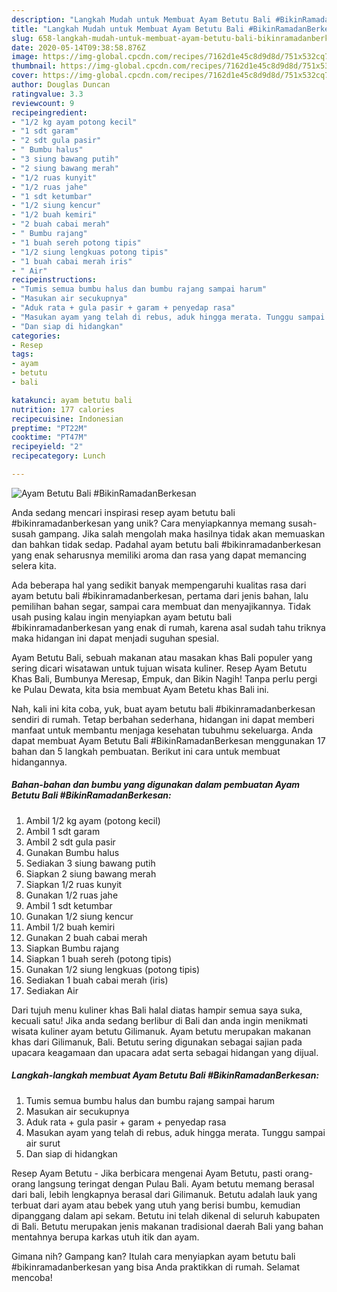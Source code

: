 ```yaml
---
description: "Langkah Mudah untuk Membuat Ayam Betutu Bali #BikinRamadanBerkesan Anti Gagal"
title: "Langkah Mudah untuk Membuat Ayam Betutu Bali #BikinRamadanBerkesan Anti Gagal"
slug: 658-langkah-mudah-untuk-membuat-ayam-betutu-bali-bikinramadanberkesan-anti-gagal
date: 2020-05-14T09:38:58.876Z
image: https://img-global.cpcdn.com/recipes/7162d1e45c8d9d8d/751x532cq70/ayam-betutu-bali-bikinramadanberkesan-foto-resep-utama.jpg
thumbnail: https://img-global.cpcdn.com/recipes/7162d1e45c8d9d8d/751x532cq70/ayam-betutu-bali-bikinramadanberkesan-foto-resep-utama.jpg
cover: https://img-global.cpcdn.com/recipes/7162d1e45c8d9d8d/751x532cq70/ayam-betutu-bali-bikinramadanberkesan-foto-resep-utama.jpg
author: Douglas Duncan
ratingvalue: 3.3
reviewcount: 9
recipeingredient:
- "1/2 kg ayam potong kecil"
- "1 sdt garam"
- "2 sdt gula pasir"
- " Bumbu halus"
- "3 siung bawang putih"
- "2 siung bawang merah"
- "1/2 ruas kunyit"
- "1/2 ruas jahe"
- "1 sdt ketumbar"
- "1/2 siung kencur"
- "1/2 buah kemiri"
- "2 buah cabai merah"
- " Bumbu rajang"
- "1 buah sereh potong tipis"
- "1/2 siung lengkuas potong tipis"
- "1 buah cabai merah iris"
- " Air"
recipeinstructions:
- "Tumis semua bumbu halus dan bumbu rajang sampai harum"
- "Masukan air secukupnya"
- "Aduk rata + gula pasir + garam + penyedap rasa"
- "Masukan ayam yang telah di rebus, aduk hingga merata. Tunggu sampai air surut"
- "Dan siap di hidangkan"
categories:
- Resep
tags:
- ayam
- betutu
- bali

katakunci: ayam betutu bali 
nutrition: 177 calories
recipecuisine: Indonesian
preptime: "PT22M"
cooktime: "PT47M"
recipeyield: "2"
recipecategory: Lunch

---
```



![Ayam Betutu Bali #BikinRamadanBerkesan](https://img-global.cpcdn.com/recipes/7162d1e45c8d9d8d/751x532cq70/ayam-betutu-bali-bikinramadanberkesan-foto-resep-utama.jpg)

Anda sedang mencari inspirasi resep ayam betutu bali #bikinramadanberkesan yang unik? Cara menyiapkannya memang susah-susah gampang. Jika salah mengolah maka hasilnya tidak akan memuaskan dan bahkan tidak sedap. Padahal ayam betutu bali #bikinramadanberkesan yang enak seharusnya memiliki aroma dan rasa yang dapat memancing selera kita.

Ada beberapa hal yang sedikit banyak mempengaruhi kualitas rasa dari ayam betutu bali #bikinramadanberkesan, pertama dari jenis bahan, lalu pemilihan bahan segar, sampai cara membuat dan menyajikannya. Tidak usah pusing kalau ingin menyiapkan ayam betutu bali #bikinramadanberkesan yang enak di rumah, karena asal sudah tahu triknya maka hidangan ini dapat menjadi suguhan spesial.

Ayam Betutu Bali, sebuah makanan atau masakan khas Bali populer yang sering dicari wisatawan untuk tujuan wisata kuliner. Resep Ayam Betutu Khas Bali, Bumbunya Meresap, Empuk, dan Bikin Nagih! Tanpa perlu pergi ke Pulau Dewata, kita bsia membuat Ayam Betetu khas Bali ini.


Nah, kali ini kita coba, yuk, buat ayam betutu bali #bikinramadanberkesan sendiri di rumah. Tetap berbahan sederhana, hidangan ini dapat memberi manfaat untuk membantu menjaga kesehatan tubuhmu sekeluarga. Anda dapat membuat Ayam Betutu Bali #BikinRamadanBerkesan menggunakan 17 bahan dan 5 langkah pembuatan. Berikut ini cara untuk membuat hidangannya.

<!--inarticleads1-->

##### Bahan-bahan dan bumbu yang digunakan dalam pembuatan Ayam Betutu Bali #BikinRamadanBerkesan:

1. Ambil 1/2 kg ayam (potong kecil)
1. Ambil 1 sdt garam
1. Ambil 2 sdt gula pasir
1. Gunakan  Bumbu halus
1. Sediakan 3 siung bawang putih
1. Siapkan 2 siung bawang merah
1. Siapkan 1/2 ruas kunyit
1. Gunakan 1/2 ruas jahe
1. Ambil 1 sdt ketumbar
1. Gunakan 1/2 siung kencur
1. Ambil 1/2 buah kemiri
1. Gunakan 2 buah cabai merah
1. Siapkan  Bumbu rajang
1. Siapkan 1 buah sereh (potong tipis)
1. Gunakan 1/2 siung lengkuas (potong tipis)
1. Sediakan 1 buah cabai merah (iris)
1. Sediakan  Air


Dari tujuh menu kuliner khas Bali halal diatas hampir semua saya suka, kecuali satu! Jika anda sedang berlibur di Bali dan anda ingin menikmati wisata kuliner ayam betutu Gilimanuk. Ayam betutu merupakan makanan khas dari Gilimanuk, Bali. Betutu sering digunakan sebagai sajian pada upacara keagamaan dan upacara adat serta sebagai hidangan yang dijual. 

<!--inarticleads2-->

##### Langkah-langkah membuat Ayam Betutu Bali #BikinRamadanBerkesan:

1. Tumis semua bumbu halus dan bumbu rajang sampai harum
1. Masukan air secukupnya
1. Aduk rata + gula pasir + garam + penyedap rasa
1. Masukan ayam yang telah di rebus, aduk hingga merata. Tunggu sampai air surut
1. Dan siap di hidangkan


Resep Ayam Betutu - Jika berbicara mengenai Ayam Betutu, pasti orang-orang langsung teringat dengan Pulau Bali. Ayam betutu memang berasal dari bali, lebih lengkapnya berasal dari Gilimanuk. Betutu adalah lauk yang terbuat dari ayam atau bebek yang utuh yang berisi bumbu, kemudian dipanggang dalam api sekam. Betutu ini telah dikenal di seluruh kabupaten di Bali. Betutu merupakan jenis makanan tradisional daerah Bali yang bahan mentahnya berupa karkas utuh itik dan ayam. 

Gimana nih? Gampang kan? Itulah cara menyiapkan ayam betutu bali #bikinramadanberkesan yang bisa Anda praktikkan di rumah. Selamat mencoba!
